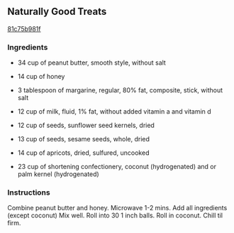 ## Naturally Good Treats

[81c75b981f](http://www.food.com/recipe/naturally-good-treats-111398)

### Ingredients

 - 34 cup of peanut butter, smooth style, without salt

 - 14 cup of honey

 - 3 tablespoon of margarine, regular, 80% fat, composite, stick, without salt

 - 12 cup of milk, fluid, 1% fat, without added vitamin a and vitamin d

 - 12 cup of seeds, sunflower seed kernels, dried

 - 13 cup of seeds, sesame seeds, whole, dried

 - 14 cup of apricots, dried, sulfured, uncooked

 - 23 cup of shortening confectionery, coconut (hydrogenated) and or palm kernel (hydrogenated)

### Instructions

Combine peanut butter and honey. Microwave 1-2 mins. Add all ingredients (except coconut) Mix well. Roll into 30 1 inch balls. Roll in coconut. Chill til firm.